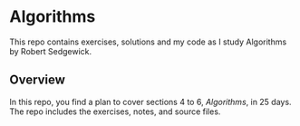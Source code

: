 # Algorithms
This repo contains exercises, solutions and my code as I study Algorithms by Robert Sedgewick.

## Overview
In this repo, you find a plan to cover sections 4 to 6, _Algorithms_, in 25 days. The repo includes the exercises, notes,
and source files. 



